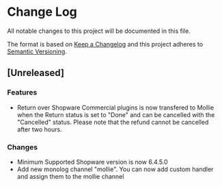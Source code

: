 # Change Log
All notable changes to this project will be documented in this file.

The format is based on [Keep a Changelog](http://keepachangelog.com/)
and this project adheres to [Semantic Versioning](http://semver.org/).

## [Unreleased] 


### Features
- Return over Shopware Commercial plugins is now transfered to Mollie when the Return status is set to "Done" and can be cancelled with the "Cancelled" status. Please note that the refund cannot be cancelled after two hours.
### Changes
- Minimum Supported Shopware version is now 6.4.5.0
- Add new monolog channel "mollie". You can now add custom handler and assign them to the mollie channel